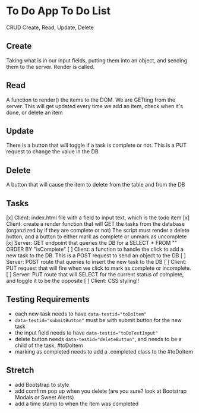 # To Do App To Do List
CRUD
Create,
Read,
Update,
Delete

## Create
Taking what is in our input fields, putting them into an object, and sending them to the server. Render is called.

## Read
A function to render() the items to the DOM. We are GETting from the server. This will get updated every time we add an item, check when it's done, or delete an item

## Update
There is a button that will toggle if a task is complete or not. This is a PUT request to change the value in the DB

## Delete
A button that will cause the item to delete from the table and from the DB


## Tasks
[x] Client: index.html file with a field to input text, which is the todo item
[x] Client: create a render function that will GET the tasks from the database (organzized by if they are complete or not)
    The script must render a delete button, and a button to either mark as complete or unmark as uncomplete
[x] Server: GET endpoint that queries the DB for a SELECT * FROM "" ORDER BY "isComplete"
[ ] Client: a function to handle the click to add a new task to the DB. This is a POST request to send an object to the DB
[ ] Server: POST route that queries to insert the new task to the DB
[ ] Client: PUT request that will fire when we click to mark as complete or incomplete.
[ ] Server: PUT route that will SELECT for the current status of complete, and toggle it to be the opposite
[ ] Client: CSS styling!!

## Testing Requirements
- each new task needs to have `data-testid="toDoItem"`
- `data-testid="submitButton"` must be with submit button for the new task
- the input field needs to have `data-testid="toDoTextInput"`
- delete button needs `data-testid="deleteButton"`, and needs to be a child of the task, #toDoItem
- marking as completed needs to add a .completed class to the #toDoItem

## Stretch
- add Bootstrap to style
- add comfirm pop up when you delete (are you sure? look at Bootstrap Modals or Sweet Alerts)
- add a time stamp to when the item was completed